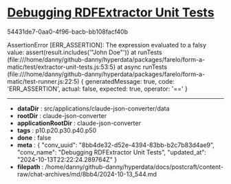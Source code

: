 # [Debugging RDFExtractor Unit Tests](https://claude.ai/chat/8bb4de32-d52e-4394-83bb-b2c7b83d4ae9)

54431de7-0aa0-4f96-bacb-bb108facf40b

AssertionError [ERR_ASSERTION]: The expression evaluated to a falsy value:
  assert(result.includes('"John Doe"'))
    at runTests (file:///home/danny/github-danny/hyperdata/packages/farelo/form-a-matic/test/extractor-unit-tests.js:53:5)
    at async runTests (file:///home/danny/github-danny/hyperdata/packages/farelo/form-a-matic/test-runner.js:22:5) {
  generatedMessage: true,
  code: 'ERR_ASSERTION',
  actual: false,
  expected: true,
  operator: '=='
}

---

* **dataDir** : src/applications/claude-json-converter/data
* **rootDir** : claude-json-converter
* **applicationRootDir** : claude-json-converter
* **tags** : p10.p20.p30.p40.p50
* **done** : false
* **meta** : {
  "conv_uuid": "8bb4de32-d52e-4394-83bb-b2c7b83d4ae9",
  "conv_name": "Debugging RDFExtractor Unit Tests",
  "updated_at": "2024-10-13T22:22:24.289764Z"
}
* **filepath** : /home/danny/github-danny/hyperdata/docs/postcraft/content-raw/chat-archives/md/8bb4/2024-10-13_544.md